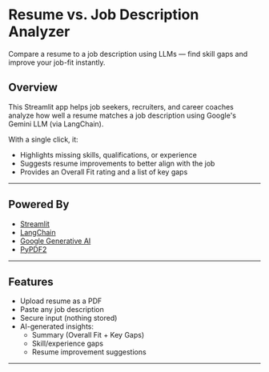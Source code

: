 # Resume vs. Job Description Analyzer

Compare a resume to a job description using LLMs — find skill gaps and improve your job-fit instantly.

## Overview

This Streamlit app helps job seekers, recruiters, and career coaches analyze how well a resume matches a job description using Google's Gemini LLM (via LangChain).

With a single click, it:
- Highlights missing skills, qualifications, or experience
- Suggests resume improvements to better align with the job
- Provides an Overall Fit rating and a list of key gaps

---

## Powered By

- [Streamlit](https://streamlit.io/)
- [LangChain](https://docs.langchain.com/)
- [Google Generative AI](https://makersuite.google.com/app/apikey)
- [PyPDF2](https://pypi.org/project/PyPDF2/)

---

## Features

- Upload resume as a PDF
- Paste any job description
- Secure input (nothing stored)
- AI-generated insights:
  - Summary (Overall Fit + Key Gaps)
  - Skill/experience gaps
  - Resume improvement suggestions

---

